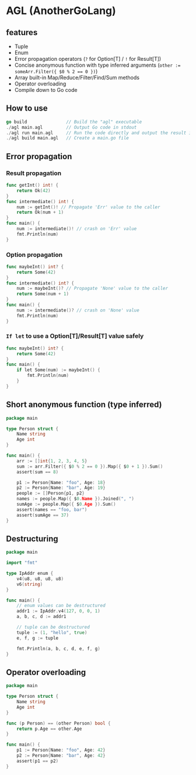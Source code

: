 # AGL (AnotherGoLang)

## features

- Tuple
- Enum
- Error propagation operators (`?` for Option[T] / `!` for Result[T])
- Concise anonymous function with type inferred arguments (`other := someArr.Filter({ $0 % 2 == 0 })`)
- Array built-in Map/Reduce/Filter/Find/Sum methods
- Operator overloading
- Compile down to Go code

## How to use

```go
go build               // Build the "agl" executable
./agl main.agl         // Output Go code in stdout
./agl run main.agl     // Run the code directly and output the result in stdout
./agl build main.agl   // Create a main.go file
```

## Error propagation

### Result propagation

```go
func getInt() int! {
    return Ok(42)
}
func intermediate() int! {
    num := getInt()! // Propagate 'Err' value to the caller
    return Ok(num + 1)
}
func main() {
    num := intermediate()! // crash on 'Err' value
    fmt.Println(num)
}
```

### Option propagation

```go
func maybeInt() int? {
    return Some(42)
}
func intermediate() int? {
    num := maybeInt()? // Propagate 'None' value to the caller
    return Some(num + 1)
}
func main() {
    num := intermediate()? // crash on 'None' value
    fmt.Println(num)
}
```

### `If let` to use a Option[T]/Result[T] value safely

```go
func maybeInt() int? {
    return Some(42)
}
func main() {
    if let Some(num) := maybeInt() {
        fmt.Println(num)
    }
}
```

## Short anonymous function (type inferred)

```go
package main

type Person struct {
	Name string
	Age int
}

func main() {
	arr := []int{1, 2, 3, 4, 5}
	sum := arr.Filter({ $0 % 2 == 0 }).Map({ $0 + 1 }).Sum()
	assert(sum == 8)

	p1 := Person{Name: "foo", Age: 18}
	p2 := Person{Name: "bar", Age: 19}
	people := []Person{p1, p2}
	names := people.Map({ $0.Name }).Joined(", ")
	sumAge := people.Map({ $0.Age }).Sum()
	assert(names == "foo, bar")
	assert(sumAge == 37)
}
```

## Destructuring

```go
package main

import "fmt"

type IpAddr enum {
    v4(u8, u8, u8, u8)
    v6(string)
}

func main() {
    // enum values can be destructured
    addr1 := IpAddr.v4(127, 0, 0, 1)
    a, b, c, d := addr1

    // tuple can be destructured
    tuple := (1, "hello", true)
    e, f, g := tuple

    fmt.Println(a, b, c, d, e, f, g)
}
```

## Operator overloading

```go
package main

type Person struct {
    Name string
    Age int
}

func (p Person) == (other Person) bool {
    return p.Age == other.Age
}

func main() {
    p1 := Person{Name: "foo", Age: 42}
    p2 := Person{Name: "bar", Age: 42}
    assert(p1 == p2)
}
```